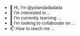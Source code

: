 - 👋 Hi, I’m @yolandadadada
- 👀 I’m interested in ...
- 🌱 I’m currently learning ...
- 💞️ I’m looking to collaborate on ...
- 📫 How to reach me ...

<!---
yolandadadada/yolandadadada is a ✨ special ✨ repository because its `README.md` (this file) appears on your GitHub profile.
You can click the Preview link to take a look at your changes.
--->
